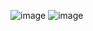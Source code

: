 ![image](https://github.com/user-attachments/assets/b0a17e0c-7e10-4570-b9c8-e00d464cd61d)
![image](https://github.com/user-attachments/assets/7504969e-ea29-4eb4-ba7d-97ff257bf779)

